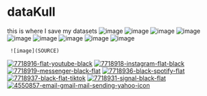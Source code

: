 # dataKull
this is where I save my datasets
![image](https://i.ibb.co/RNqPcSs/7718916-flat-youtube-black.png)
![image](https://i.ibb.co/RyMbbFg/7718918-instagram-flat-black.png)
![image](https://i.ibb.co/dBJLWrN/7718919-messenger-black-flat.png)
![image](https://i.ibb.co/mHtttwc/7718936-black-spotify-flat.png)
![image](https://i.ibb.co/QffVbYS/7718937-black-flat-tiktok.png)
![image](https://i.ibb.co/88VX2pc/7718931-signal-black-flat.png)
![image](https://i.ibb.co/5xSkL1L/4550857-email-gmail-mail-sending-yahoo-icon.png)
![image]()
![image]()

``` ![image](SOURCE)```


<a href="https://imgbb.com/"><img src="https://i.ibb.co/RNqPcSs/7718916-flat-youtube-black.png" alt="7718916-flat-youtube-black" border="0"></a>
<a href="https://imgbb.com/"><img src="https://i.ibb.co/RyMbbFg/7718918-instagram-flat-black.png" alt="7718918-instagram-flat-black" border="0"></a>
<a href="https://imgbb.com/"><img src="https://i.ibb.co/dBJLWrN/7718919-messenger-black-flat.png" alt="7718919-messenger-black-flat" border="0"></a>
<a href="https://imgbb.com/"><img src="https://i.ibb.co/mHtttwc/7718936-black-spotify-flat.png" alt="7718936-black-spotify-flat" border="0"></a>
<a href="https://imgbb.com/"><img src="https://i.ibb.co/QffVbYS/7718937-black-flat-tiktok.png" alt="7718937-black-flat-tiktok" border="0"></a>
<a href="https://imgbb.com/"><img src="https://i.ibb.co/88VX2pc/7718931-signal-black-flat.png" alt="7718931-signal-black-flat" border="0"></a>
<a href="https://imgbb.com/"><img src="https://i.ibb.co/5xSkL1L/4550857-email-gmail-mail-sending-yahoo-icon.png" alt="4550857-email-gmail-mail-sending-yahoo-icon" border="0"></a>


